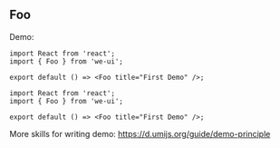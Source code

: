 ## Foo

Demo:

```tsx
import React from 'react';
import { Foo } from 'we-ui';

export default () => <Foo title="First Demo" />;
```

```tsx
import React from 'react';
import { Foo } from 'we-ui';

export default () => <Foo title="First Demo" />;
```

More skills for writing demo: https://d.umijs.org/guide/demo-principle
